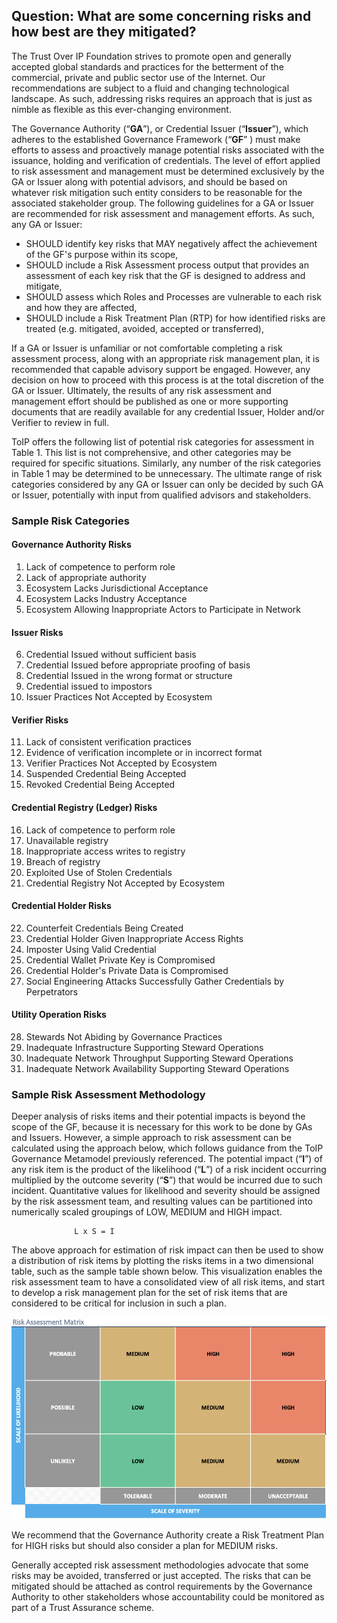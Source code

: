 ## Question: What are some concerning risks and how best are they  mitigated?

The Trust Over IP Foundation strives to promote open and generally accepted global standards and practices for the betterment of the commercial, private and public sector use of the Internet.  Our recommendations are subject to a fluid and changing technological landscape. As such, addressing risks requires an approach that is just as nimble as flexible as this ever-changing environment.

The Governance Authority (“**GA**”), or Credential Issuer (“**Issuer**”), which adheres to the established Governance Framework (“**GF**” ) must make efforts to assess and proactively manage potential risks associated with the issuance, holding and verification of credentials. The level of effort applied to risk assessment and management must be determined exclusively by the GA or Issuer along with potential advisors, and should be based on whatever risk mitigation such entity considers to be reasonable for the associated stakeholder group. The following guidelines for a GA or Issuer are recommended for risk assessment and management efforts. As such, any GA or Issuer:

* SHOULD identify key risks that MAY negatively affect the achievement of the GF's purpose within its scope,
* SHOULD include a Risk Assessment process output that provides an assessment of each key risk that the GF is designed to address and mitigate,
* SHOULD assess which Roles and Processes are vulnerable to each risk and how they are affected,
* SHOULD include a Risk Treatment Plan (RTP) for how identified risks are treated (e.g. mitigated, avoided, accepted or transferred),

If a GA or Issuer is unfamiliar or not comfortable completing a risk assessment process, along with an appropriate risk management plan, it is recommended that capable advisory support be engaged. However, any decision on how to proceed with this process is at the total discretion of the GA or Issuer. Ultimately, the results of any risk assessment and management effort should be published as one or more supporting documents that are readily available for any credential Issuer, Holder and/or Verifier to review in full.

ToIP offers the following list of potential risk categories for assessment in Table 1. This list is not comprehensive, and other categories may be required for specific situations. Similarly, any number of the risk categories in Table 1 may be determined to be unnecessary. The ultimate range of risk categories considered by any GA or Issuer can only be decided by such GA or Issuer, potentially with input from qualified advisors and stakeholders.

### Sample Risk Categories

#### Governance Authority Risks
1. Lack of competence to perform role
0. Lack of appropriate authority
0. Ecosystem Lacks Jurisdictional Acceptance
0. Ecosystem Lacks Industry Acceptance
0. Ecosystem Allowing Inappropriate Actors to Participate in Network

#### Issuer Risks
6. Credential Issued without sufficient basis
0. Credential Issued before appropriate proofing of basis
0. Credential Issued in the wrong format or structure
0. Credential issued to impostors
0. Issuer Practices Not Accepted by Ecosystem

#### Verifier Risks
11. Lack of consistent verification practices
0. Evidence of verification incomplete or in incorrect format
0. Verifier Practices Not Accepted by Ecosystem
0. Suspended Credential Being Accepted
0. Revoked Credential Being Accepted

#### Credential Registry (Ledger) Risks
16. Lack of competence to perform role
0. Unavailable registry
0. Inappropriate access writes to registry
0. Breach of registry
0. Exploited Use of Stolen Credentials
0. Credential Registry Not Accepted by Ecosystem

#### Credential Holder Risks
22. Counterfeit Credentials Being Created
0. Credential Holder Given Inappropriate Access Rights
0. Imposter Using Valid Credential
0. Credential Wallet Private Key is Compromised
0. Credential Holder's Private Data is Compromised
0. Social Engineering Attacks Successfully Gather Credentials by Perpetrators

#### Utility Operation Risks
28. Stewards Not Abiding by Governance Practices
0. Inadequate Infrastructure Supporting Steward Operations
0. Inadequate Network Throughput Supporting Steward Operations
0. Inadequate Network Availability Supporting Steward Operations

### Sample Risk Assessment Methodology
Deeper analysis of risks items and their potential impacts is beyond the scope of the GF, because it is necessary for this work to be done by GAs and Issuers. However, a simple approach to risk assessment can be calculated using the approach below, which follows guidance from the ToIP Governance Metamodel previously referenced. The potential impact (“**I**”) of any risk item is the product of the likelihood (“**L**”) of a risk incident occurring multiplied by the outcome severity (“**S**”) that would be incurred due to such incident. Quantitative values for likelihood and severity should be assigned by the risk assessment team, and resulting values can be partitioned into numerically scaled groupings of LOW, MEDIUM and HIGH impact.

```
              L x S = I
```

The above approach for estimation of risk impact can then be used to show a distribution of risk items by plotting the risks items in a two dimensional table, such as the sample table shown below. This visualization enables the risk assessment team to have a consolidated view of all risk items, and start to develop a risk management plan for the set of risk items that are considered to be critical for inclusion in such a plan.

![image6](../images/image6.png)

We recommend that the Governance Authority create a Risk Treatment Plan for HIGH risks but should also consider a plan for MEDIUM risks.

Generally accepted risk assessment methodologies advocate that some risks may be avoided, transferred or just accepted.  The risks that can be mitigated should be attached as control requirements by the Governance Authority to other stakeholders whose accountability could be monitored as part of a Trust Assurance scheme.
